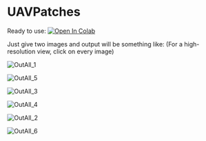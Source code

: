 # UAVPatches

Ready to use: [![Open In Colab](https://colab.research.google.com/assets/colab-badge.svg)](https://colab.research.google.com/github/coderunner75/UAVPatches/blob/main/UAVPatches.ipynb)

Just give two images and output will be something like: (For a high-resolution view, click on every image)


![OutAll_1](https://user-images.githubusercontent.com/64414275/143625483-46c03f72-c9aa-44a4-a754-39c6be8ccb2d.png)

![OutAll_5](https://user-images.githubusercontent.com/64414275/143625792-f6fd627f-9ac7-41fd-b667-9ee2fb9832b1.png)

![OutAll_3](https://user-images.githubusercontent.com/64414275/143626020-e55e3ef5-228a-4735-aef9-94d2a5744ddb.png)

![OutAll_4](https://user-images.githubusercontent.com/64414275/143626411-5bb4a30d-1e5c-498f-9aea-8fce1b502988.png)

![OutAll_2](https://user-images.githubusercontent.com/64414275/143626823-5bec9ca1-091f-42b6-a372-009312a09041.png)

![OutAll_6](https://user-images.githubusercontent.com/64414275/143626935-385acde2-c4d2-443e-953e-cff6190ed53c.png)

